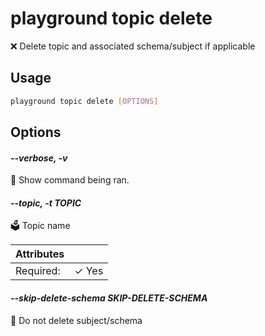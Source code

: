 # playground topic delete

❌ Delete topic and associated schema/subject if applicable

## Usage

```bash
playground topic delete [OPTIONS]
```

## Options

#### *--verbose, -v*

🐞 Show command being ran.

#### *--topic, -t TOPIC*

🗳 Topic name

| Attributes      | &nbsp;
|-----------------|-------------
| Required:       | ✓ Yes

#### *--skip-delete-schema SKIP-DELETE-SCHEMA*

🔰 Do not delete subject/schema


